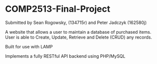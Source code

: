 # COMP2513-Final-Project

Submitted by Sean Rogowsky, (134715r) and  Peter Jadczyk (162580j)

A website that allows a user to maintain a database of purchased items.  User is able to Create, Update, Retrieve and Delete (CRUD) any records.

Built for use with LAMP

Implements a fully RESTful API backend using PHP/MySQL
